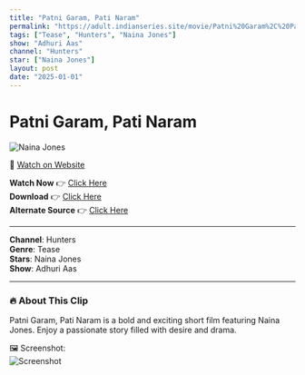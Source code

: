 ```yaml
---
title: "Patni Garam, Pati Naram"
permalink: "https://adult.indianseries.site/movie/Patni%20Garam%2C%20Pati%20Naram"
tags: ["Tease", "Hunters", "Naina Jones"]
show: "Adhuri Aas"
channel: "Hunters"
star: ["Naina Jones"]
layout: post
date: "2025-01-01"
---
```


# Patni Garam, Pati Naram

![Naina Jones](https://shorts.desisins.com/wp-content/uploads/2024/02/Garam-Pati-Ki-Masti-DesiSins.com_.jpg)

🔗 [Watch on Website](https://adult.indianseries.site/movie/Patni%20Garam%2C%20Pati%20Naram)

**Watch Now** 👉 [Click Here](https://adult.indianseries.site/movie/Patni%20Garam%2C%20Pati%20Naram)  
**Download** 👉 [Click Here](https://adult.indianseries.site/movie/Patni%20Garam%2C%20Pati%20Naram)  
**Alternate Source** 👉 [Click Here](https://adult.indianseries.site/movie/Patni%20Garam%2C%20Pati%20Naram)

---

**Channel**: Hunters  
**Genre**: Tease  
**Stars**: Naina Jones  
**Show**: Adhuri Aas

---

### 🔥 About This Clip

Patni Garam, Pati Naram is a bold and exciting short film featuring Naina Jones. Enjoy a passionate story filled with desire and drama.
 
🖼️ Screenshot:  
![Screenshot](https://shorts.desisins.com/wp-content/uploads/2024/02/Garam-Pati-Ki-Masti-DesiSins.com_.jpg)
